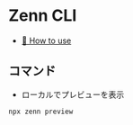 # Zenn CLI

* [📘 How to use](https://zenn.dev/zenn/articles/zenn-cli-guide)

## コマンド
- ローカルでプレビューを表示
```
npx zenn preview
```
